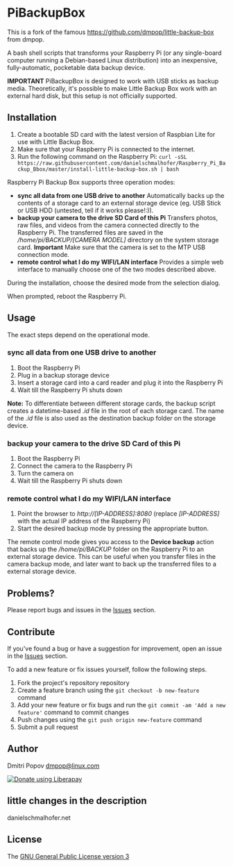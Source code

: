 # PiBackupBox

This is a fork of the famous https://github.com/dmpop/little-backup-box from dmpop.

A bash shell scripts that transforms your Raspberry Pi (or any single-board computer running a Debian-based Linux distribution) into an inexpensive, fully-automatic, pocketable data backup device.


**IMPORTANT**
PiBackupBox is designed to work with USB sticks as backup media. Theoretically, it's possible to make Little Backup Box work with an external hard disk, but this setup is not officially supported.

## Installation

1. Create a bootable SD card with the latest version of Raspbian Lite for use with Little Backup Box.
2. Make sure that your Raspberry Pi is connected to the internet.
3. Run the following command on the Raspberry Pi: `curl -sSL https://raw.githubusercontent.com/danielschmalhofer/Raspberry_Pi_Backup_Bbox/master/install-little-backup-box.sh | bash`

Raspberry Pi Backup Box supports three operation modes:

- **sync all data from one USB drive to another** Automatically backs up the contents of a storage card to an external storage device (eg. USB Stick or USB HDD (untested, tell if it works please!:)).
- **backup your camera to the drive SD Card of this Pi** Transfers photos, raw files, and videos from the camera connected directly to the Raspberry Pi. The transferred files are saved in the */home/pi/BACKUP/[CAMERA MODEL]* directory on the system storage card. **Important** Make sure that the camera is set to the MTP USB connection mode.
- **remote control what I do my WIFI/LAN interface** Provides a simple web interface to manually choose one of the two modes described above.

During the installation, choose the desired mode from the selection dialog.

When prompted, reboot the Raspberry Pi.

## Usage

The exact steps depend on the operational mode.

### sync all data from one USB drive to another

1. Boot the Raspberry Pi
2. Plug in a backup storage device
3. Insert a storage card into a card reader and plug it into the Raspberry Pi
4. Wait till the Raspberry Pi shuts down

**Note:** To differentiate between different storage cards, the backup script creates a datetime-based *.id* file in the root of each storage card. The name of the *.id* file is also used as the destination backup folder on the storage device.

### backup your camera to the drive SD Card of this Pi

1. Boot the Raspberry Pi
2. Connect the camera to the Raspberry Pi
3. Turn the camera on
4. Wait till the Raspberry Pi shuts down

### remote control what I do my WIFI/LAN interface

1. Point the browser to *http://[IP-ADDRESS]:8080* (replace *[IP-ADDRESS]* with the actual IP address of the Raspberry Pi)
2. Start the desired backup mode by pressing the appropriate button.

The remote control mode gives you access to the **Device backup** action that backs up the */home/pi/BACKUP* folder on the Raspberry Pi to an external storage device. This can be useful when you transfer files in the camera backup mode, and later want to back up the transferred files to a external storage device.

## Problems?

Please report bugs and issues in the [Issues](https://github.com/dmpop/little-backup-box/issues) section.

## Contribute

If you've found a bug or have a suggestion for improvement, open an issue in the [Issues](https://github.com/dmpop/little-backup-box/issues) section.

To add a new feature or fix issues yourself, follow the following steps.

1. Fork the project's repository repository
2. Create a feature branch using the `git checkout -b new-feature` command
3. Add your new feature or fix bugs and run the `git commit -am 'Add a new feature'` command to commit changes
4. Push changes using the `git push origin new-feature` command
5. Submit a pull request

## Author

Dmitri Popov [dmpop@linux.com](mailto:dmpop@linux.com)

<noscript><a href="https://liberapay.com/dmpop/donate"><img alt="Donate using Liberapay" src="https://liberapay.com/assets/widgets/donate.svg"></a></noscript>

## little changes in the description

danielschmalhofer.net

## License

The [GNU General Public License version 3](http://www.gnu.org/licenses/gpl-3.0.en.html)




<!-- Great project by dmpop! Should it stay visible?
## Linux Photography

Little Backup Box is a part of a streamlined and automated Linux-based photographic workflow described in the [Linux Photography](https://gumroad.com/l/linux-photography) book. The book provides step-by-step instructions on building a Raspberry Pi-based photo backup device running the Little Backup Box script. Get your copy at [Google Play Store](https://play.google.com/store/books/details/Dmitri_Popov_Linux_Photography?id=cO70CwAAQBAJ) or [Gumroad](https://gumroad.com/l/linux-photography).

<img src="https://scribblesandsnaps.files.wordpress.com/2016/07/linux-photography-6.jpg" width="200"/>

-->
